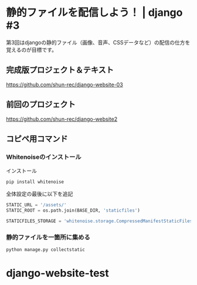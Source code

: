 # 静的ファイルを配信しよう！ | django #3

第3回はdjangoの静的ファイル（画像、音声、CSSデータなど）の配信の仕方を覚えるのが目標です。

## 完成版プロジェクト＆テキスト

https://github.com/shun-rec/django-website-03

## 前回のプロジェクト

https://github.com/shun-rec/django-website2

## コピペ用コマンド

### Whitenoiseのインストール

インストール

```sh
pip install whitenoise
```

全体設定の最後に以下を追記

```py
STATIC_URL = '/assets/'
STATIC_ROOT = os.path.join(BASE_DIR, 'staticfiles')

STATICFILES_STORAGE = 'whitenoise.storage.CompressedManifestStaticFilesStorage'
```

### 静的ファイルを一箇所に集める

```py
python manage.py collectstatic
```
# django-website-test
